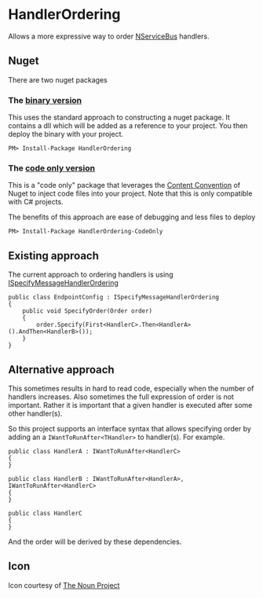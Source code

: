 HandlerOrdering
===============

Allows a more expressive way to order [NServiceBus](http://nservicebus.com/) handlers.


## Nuget

There are two nuget packages

### The [binary version](http://nuget.org/packages/HandlerOrdering/)

This uses the standard approach to constructing a nuget package. It contains a dll which will be added as a reference to your project. You then deploy the binary with your project.

    PM> Install-Package HandlerOrdering

### The [code only version](http://nuget.org/packages/HandlerOrdering-CodeOnly/)

This is a "code only" package that leverages the [Content Convention](http://docs.nuget.org/docs/creating-packages/creating-and-publishing-a-package#From_a_convention_based_working_directory) of Nuget to inject code files into your project. Note that this is only compatible with C# projects. 

The benefits of this approach are ease of debugging and less files to deploy

    PM> Install-Package HandlerOrdering-CodeOnly

## Existing approach

The current approach to ordering handlers is using [ISpecifyMessageHandlerOrdering](http://support.nservicebus.com/customer/portal/articles/862397-how-do-i-specify-the-order-in-which-handlers-are-invoked)


    public class EndpointConfig : ISpecifyMessageHandlerOrdering
    {
        public void SpecifyOrder(Order order)
        {
            order.Specify(First<HandlerC>.Then<HandlerA>().AndThen<HandlerB>());
        }
    }

## Alternative approach

This sometimes results in hard to read code, especially when the number of handlers increases. Also sometimes the full expression of order is not important. Rather it is important that a given handler is executed after some other handler(s).

So this project supports an interface syntax that allows specifying order by adding an a `IWantToRunAfter<THandler>` to  handler(s). For example.

    public class HandlerA : IWantToRunAfter<HandlerC>
    {
    }

    public class HandlerB : IWantToRunAfter<HandlerA>, IWantToRunAfter<HandlerC>
    {
    }

    public class HandlerC
    {
    }

And the order will be derived by these dependencies.

## Icon

Icon courtesy of [The Noun Project](http://thenounproject.com)



 

